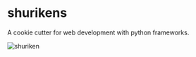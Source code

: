 # shurikens
A cookie cutter for web development with python frameworks.

![shuriken](https://user-images.githubusercontent.com/9798362/87859595-f221ee80-c953-11ea-88e7-47564be7f6ba.jpg)
